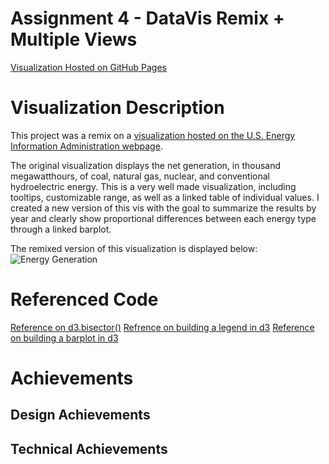 # Assignment 4 - DataVis Remix + Multiple Views

[Visualization Hosted on GitHub Pages](https://jalovering.github.io/04-Remix/)

# Visualization Description
This project was a remix on a [visualization hosted on the U.S. Energy Information Administration webpage](https://www.eia.gov/electricity/data/browser/#/topic/0?agg=2,0,1&fuel=vvg&geo=g&sec=g&linechart=ELEC.GEN.ALL-US-99.M~ELEC.GEN.COW-US-99.M~ELEC.GEN.NG-US-99.M~ELEC.GEN.NUC-US-99.M~ELEC.GEN.HYC-US-99.M&columnchart=ELEC.GEN.ALL-US-99.M~ELEC.GEN.COW-US-99.M~ELEC.GEN.NG-US-99.M~ELEC.GEN.NUC-US-99.M~ELEC.GEN.HYC-US-99.M&map=ELEC.GEN.ALL-US-99.M&freq=M&start=200101&end=202012&chartindexed=0&ctype=linechart&ltype=pin&rtype=s&maptype=0&rse=0&pin=).

The original visualization displays the net generation, in thousand megawatthours, of coal, natural gas, nuclear, and conventional hydroelectric energy. This is a very well made visualization, including tooltips, customizable range, as well as a linked table of individual values. I created a new version of this vis with the goal to summarize the results by year and clearly show proportional differences between each energy type through a linked barplot. 

The remixed version of this visualization is displayed below:
![Energy Generation](screenshot.JPG)


# Referenced Code
[Reference on d3.bisector()](https://github.com/d3/d3-array)
[Refrence on building a legend in d3](https://www.d3-graph-gallery.com/graph/custom_legend.html)
[Reference on building a barplot in d3](https://www.d3-graph-gallery.com/graph/barplot_basic.html)

# Achievements
## Design Achievements
## Technical Achievements


